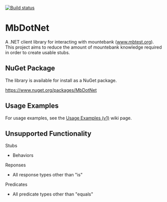 [![Build status](https://ci.appveyor.com/api/projects/status/q5rn71ncmimgg3y3?svg=true)](https://ci.appveyor.com/project/mattherman/mbdotnet)

# MbDotNet
A .NET client library for interacting with mountebank (www.mbtest.org). This project aims to reduce the amount of mountebank knowledge required in order to create usable stubs.

## NuGet Package ##

The library is available for install as a NuGet package.

https://www.nuget.org/packages/MbDotNet

## Usage Examples

For usage examples, see the [Usage Examples (v1)](https://github.com/mattherman/MbDotNet/wiki/Usage-Examples-%28v1%29) wiki page.

## Unsupported Functionality ##

Stubs
- Behaviors

Reponses
- All response types other than "is"

Predicates
- All predicate types other than "equals"
